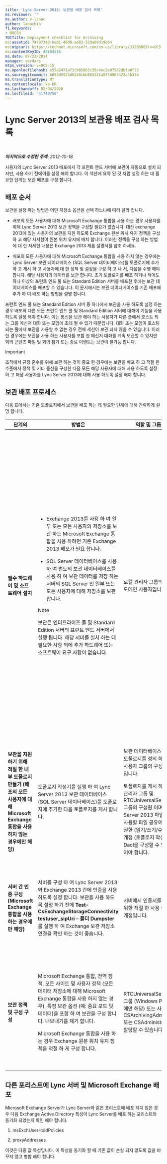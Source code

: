 ```yaml
---
title: 'Lync Server 2013: 보관용 배포 검사 목록'
ms.reviewer: ''
ms.author: v-lanac
author: lanachin
f1.keywords:
- NOCSH
TOCTitle: Deployment checklist for Archiving
ms:assetid: 7479734d-be01-40d9-ad82-320a09d19d04
ms:mtpsurl: https://technet.microsoft.com/en-us/library/JJ205009(v=OCS.15)
ms:contentKeyID: 48184516
ms.date: 07/23/2014
manager: serdars
mtps_version: v=OCS.15
ms.openlocfilehash: e55e2471a71c985861c35c4ec2e07582dbfa0f23
ms.sourcegitcommit: b693d5923d6240cbb865241a5750963423a4b33e
ms.translationtype: MT
ms.contentlocale: ko-KR
ms.lasthandoff: 02/04/2020
ms.locfileid: "41740758"
---
```

<div data-xmlns="http://www.w3.org/1999/xhtml">

<div class="topic" data-xmlns="http://www.w3.org/1999/xhtml" data-msxsl="urn:schemas-microsoft-com:xslt" data-cs="http://msdn.microsoft.com/en-us/">

<div data-asp="http://msdn2.microsoft.com/asp">

# <a name="deployment-checklist-for-archiving-in-lync-server-2013"></a>Lync Server 2013의 보관용 배포 검사 목록

</div>

<div id="mainSection">

<div id="mainBody">

<span> </span>

_**마지막으로 수정한 주제:** 2012-10-18_

사용자의 Lync Server 2013 배포에서 각 프런트 엔드 서버에 보관이 자동으로 설치 되지만, 사용 하기 전에이를 설정 해야 합니다. 이 섹션에 요약 된 것 처럼 설정 하는 데 필요한 단계는 보관 배포를 구성 합니다.

<div>

## <a name="deployment-sequence"></a>배포 순서

보관을 설정 하는 방법은 어떤 저장소 옵션을 선택 하느냐에 따라 달라 집니다.

  - 배포의 모든 사용자에 대해 Microsoft Exchange 통합을 사용 하는 경우 사용자를 위해 Lync Server 2013 보관 정책을 구성할 필요가 없습니다. 대신 exchange 2013에 있는 사용자의 보관을 지원 하도록 Exchange 원본 위치 유지 정책을 구성 하 고 해당 사서함이 원본 위치 유지에 배치 합니다. 이러한 정책을 구성 하는 방법에 대 한 자세한 내용은 Exchange 2013 제품 설명서를 참조 하세요.

  - 배포의 모든 사용자에 대해 Microsoft Exchange 통합을 사용 하지 않는 경우에는 Lync Server 보관 데이터베이스 (SQL Server 데이터베이스)를 토폴로지에 추가 하 고 게시 하 고 사용자에 대 한 정책 및 설정을 구성 하 고 나 서, 다음을 수행 해야 합니다. 해당 사용자의 데이터를 보관 합니다. 초기 토폴로지를 배포 하거나 적어도 하나 이상의 프런트 엔드 풀 또는 Standard Edition 서버를 배포한 후에는 보관 데이터베이스를 배포할 수 있습니다. 이 문서에서는 보관 데이터베이스를 기존 배포에 추가 하 여 배포 하는 방법을 설명 합니다.

프런트 엔드 풀 또는 Standard Edition 서버 중 하나에서 보관을 사용 하도록 설정 하는 경우 배포의 다른 모든 프런트 엔드 풀 및 Standard Edition 서버에 대해이 기능을 사용 하도록 설정 해야 합니다. 이는 통신을 보관 해야 하는 사용자가 다른 풀에서 호스트 되는 그룹 메신저 대화 또는 모임에 초대 될 수 있기 때문입니다. 대화 또는 모임이 호스팅되는 풀에서 보관을 사용할 수 없는 경우 전체 세션이 보관 되지 않을 수 있습니다. 이러한 경우에는 보관을 사용 하는 사용자를 포함 한 메신저 대화를 계속 보관할 수 있지만 회의 콘텐츠 파일 및 회의 참가 또는 종료 이벤트는 보관이 불가능 합니다.

<div>


> [!IMPORTANT]  
> 조직에서 규정 준수를 위해 보관 하는 것이 중요 한 경우에는 보관을 배포 하 고 적절 한 수준에서 정책 및 기타 옵션을 구성한 다음 모든 해당 사용자에 대해 사용 하도록 설정 하 고 해당 사용자를 Lync Server 2013에 대해 사용 하도록 설정 해야 합니다.



</div>

</div>

<div>

## <a name="archiving-deployment-process"></a>보관 배포 프로세스

다음 표에서는 기존 토폴로지에서 보관을 배포 하는 데 필요한 단계에 대해 간략하게 설명 합니다.


<table>
<colgroup>
<col style="width: 25%" />
<col style="width: 25%" />
<col style="width: 25%" />
<col style="width: 25%" />
</colgroup>
<thead>
<tr class="header">
<th>단계의</th>
<th>방법은</th>
<th>역할 및 그룹 구성원</th>
<th>설명서</th>
</tr>
</thead>
<tbody>
<tr class="odd">
<td><p><strong>필수 하드웨어 및 소프트웨어 설치</strong></p></td>
<td><ul>
<li><p>Exchange 2013를 사용 하 여 일부 또는 모든 사용자의 저장소를 보관 하는 Microsoft Exchange 통합을 사용 하려면 기존 Exchange 2013 배포가 필요 합니다.</p></li>
<li><p>SQL Server 데이터베이스를 사용 하 여 별도의 보관 데이터베이스를 사용 하 여 보관 데이터를 저장 하는 서버의 SQL Server 인 일부 또는 모든 사용자에 대해 저장소를 보관 합니다.</p></li>
</ul>
<div>

> [!NOTE]  
> 보관은 엔터프라이즈 풀 및 Standard Edition 서버의 프런트 엔드 서버에서 실행 됩니다. 해당 서버를 설치 하는 데 필요한 사항 외에 추가 하드웨어 또는 소프트웨어 요구 사항이 없습니다.


</div></td>
<td><p>로컬 관리자 그룹의 구성원 인 도메인 사용자입니다.</p></td>
<td><p>지원 가능성 설명서의 <a href="lync-server-2013-supported-hardware.md">Lync Server 2013에 대해 지원 되는 하드웨어</a></p>
<p>지원 가능성 설명서의 <a href="lync-server-2013-server-software-and-infrastructure-support.md">Lync server 2013의 서버 소프트웨어 및 인프라 지원</a> .</p>
<p>계획 설명서의 <a href="lync-server-2013-technical-requirements-for-archiving.md">Lync Server 2013에서 보관을 위한 기술 요구 사항</a></p>
<p>배포 설명서의 <a href="lync-server-2013-setting-up-systems-and-infrastructure-for-archiving.md">Lync Server 2013에서 보관 하는 시스템 및 인프라 설정</a></p>
<p><a href="lync-server-2013-exchange-and-sharepoint-integration-support.md">Lync server 2013의 Exchange server 및 SharePoint 통합 지원은</a> 지원 가능성 문서에 있습니다.</p></td>
</tr>
<tr class="even">
<td><p><strong>보관을 지원 하기 위해 적절 한 내부 토폴로지 만들기 (배포의 모든 사용자에 대해 Microsoft Exchange 통합을 사용 하지 않는 경우에만 해당)</strong></p></td>
<td><p>토폴로지 작성기를 실행 하 여 Lync Server 2013 보관 데이터베이스 (SQL Server 데이터베이스)를 토폴로지에 추가한 다음 토폴로지를 게시 합니다.</p></td>
<td><p>보관 데이터베이스를 통합 하는 토폴로지를 정의 하려면 로컬 사용자 그룹의 구성원 인 계정입니다.</p>
<p>토폴로지를 게시 하려면 도메인 관리자 그룹 및 RTCUniversalServerAdmins 그룹의 구성원 이며 Lync Server 2013 파일 저장소에 사용할 파일 공유에 대 한 모든 권한 (읽기/쓰기/수정)이 있는 계정 (토폴로지 작성기가 필수 Dacl을 구성할 수 있도록)이 있어야 합니다.</p></td>
<td><p>배포 설명서의 <a href="lync-server-2013-adding-archiving-databases-to-an-existing-lync-server-2013-deployment.md">기존 Lync Server 2013 배포에 보관 데이터베이스를 추가</a> 합니다.</p></td>
</tr>
<tr class="odd">
<td><p><strong>서버 간 인증 구성 (Microsoft Exchange 통합을 사용 하는 경우에만 해당)</strong></p></td>
<td><p>서버를 구성 하 여 Lync Server 2013와 Exchange 2013 간에 인증을 사용 하도록 설정 합니다. 보관을 사용 하도록 설정 하기 전에 <strong>Test-CsExchangeStorageConnectivity testuser_sipUri – 폴더 Dumpster</strong> 를 실행 하 여 Exchange 보관 저장소 연결을 확인 하는 것이 좋습니다.</p></td>
<td><p>서버에서 인증서를 관리 하기 위한 적절 한 사용 권한이 있는 계정입니다.</p></td>
<td><p>배포 설명서 또는 운영 설명서의 <a href="lync-server-2013-managing-server-to-server-authentication-oauth-and-partner-applications.md">Lync server 2013에서 서버 간 인증 (OAuth) 및 파트너 응용 프로그램 관리</a></p></td>
</tr>
<tr class="even">
<td><p><strong>보관 정책 및 구성 구성</strong></p></td>
<td><p>Microsoft Exchange 통합, 전역 정책, 모든 사이트 및 사용자 정책 (모든 데이터 저장소에 대해 Microsoft Exchange 통합을 사용 하지 않는 경우), 특정 보관 옵션 (예: 중요 모드 및 데이터)을 포함 하 여 보관을 구성 합니다. 내보내기를 제거 합니다.</p>
<p>Microsoft Exchange 통합을 사용 하는 경우 Exchange 원본 위치 유지 정책을 적절 하 게 구성 합니다.</p></td>
<td><p>RTCUniversalServerAdmins 그룹 (Windows PowerShell에만 해당) 또는 사용자를 CSArchivingAdministrator 또는 CSAdministrator 역할에 할당할 수 있습니다.</p></td>
<td><p>배포 설명서의 <a href="lync-server-2013-configuring-support-for-archiving.md">Lync Server 2013에서 보관에 대 한 지원을 구성</a> 합니다.</p>
<p>Exchange 제품 설명서 (Microsoft Exchange 통합을 사용 하는 경우)</p></td>
</tr>
</tbody>
</table>


</div>

<div>

## <a name="deploying-lync-server-and-microsoft-exchange-in-different-forests"></a>다른 포리스트에 Lync 서버 및 Microsoft Exchange 배포

Microsoft Exchange Server가 Lync Server와 같은 포리스트에 배포 되지 않은 경우 다음 Exchange Active Directory 특성이 Lync Server를 배포 하는 포리스트와 동기화 되었는지 확인 해야 합니다.

1.  msExchUserHoldPolicies

2.  proxyAddresses

이것은 다중 값 특성입니다. 이 특성을 동기화 할 때 기존 값이 손실 되지 않도록 값을 바꾸지 않고 병합 해야 합니다.

</div>

</div>

<span> </span>

</div>

</div>

</div>

